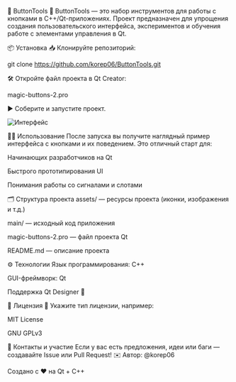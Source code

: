 🚀 ButtonTools
🧰 ButtonTools — это набор инструментов для работы с кнопками в C++/Qt-приложениях. Проект предназначен для упрощения создания пользовательского интерфейса, экспериментов и обучения работе с элементами управления в Qt.

📦 Установка
📥 Клонируйте репозиторий:

git clone https://github.com/korep06/ButtonTools.git

🛠 Откройте файл проекта в Qt Creator:

magic-buttons-2.pro

▶️ Соберите и запустите проект.

![Интерфейс](https://github.com/korep06/ButtonTools/blob/main/assets/gif_ButtonTools.gif)

🧑‍💻 Использование
После запуска вы получите наглядный пример интерфейса с кнопками и их поведением. Это отличный старт для:

Начинающих разработчиков на Qt

Быстрого прототипирования UI

Понимания работы со сигналами и слотами

🗂 Структура проекта
assets/ — ресурсы проекта (иконки, изображения и т.д.)

main/ — исходный код приложения

magic-buttons-2.pro — файл проекта Qt

README.md — описание проекта

⚙️ Технологии
Язык программирования: C++

GUI-фреймворк: Qt

Поддержка Qt Designer 🎨

📄 Лицензия
📝 Укажите тип лицензии, например:

MIT License

GNU GPLv3

🤝 Контакты и участие
Если у вас есть предложения, идеи или баги — создавайте Issue или Pull Request!
✉️ Автор: @korep06

Создано с ❤️ на Qt + C++